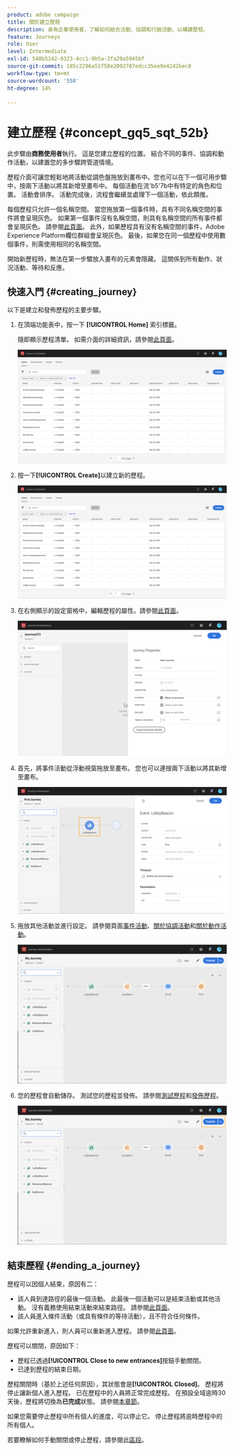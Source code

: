```yaml
---
product: adobe campaign
title: 關於建立歷程
description: 身為企業使用者，了解如何結合活動、協調和行銷活動，以構建歷程。
feature: Journeys
role: User
level: Intermediate
exl-id: 540b5142-9323-4cc1-9b5a-3fa20a5945bf
source-git-commit: 185c2296a51f58e2092787edcc35ee9e4242bec8
workflow-type: tm+mt
source-wordcount: '558'
ht-degree: 14%

---
```


# 建立歷程 {#concept_gq5_sqt_52b}

此步驟由&#x200B;**商務使用者**&#x200B;執行。 這是您建立歷程的位置。 結合不同的事件、協調和動作活動，以建置您的多步驟跨管道情境。

歷程介面可讓您輕鬆地將活動從調色盤拖放到畫布中。您也可以在下一個可用步驟中，按兩下活動以將其新增至畫布中。 每個活動在流&#39;b5&#39;7b中有特定的角色和位置。 活動會排序。 活動完成後，流程會繼續並處理下一個活動，依此類推。

每個歷程只允許一個名稱空間。 當您拖放第一個事件時，具有不同名稱空間的事件將會呈現灰色。 如果第一個事件沒有名稱空間，則具有名稱空間的所有事件都會呈現灰色。 請參閱[此頁面](../event/selecting-the-namespace.md)。 此外，如果歷程具有沒有名稱空間的事件，Adobe Experience Platform欄位群組會呈現灰色。 最後，如果您在同一個歷程中使用數個事件，則需使用相同的名稱空間。

開始新歷程時，無法在第一步驟放入畫布的元素會隱藏。 這關係到所有動作、狀況活動、等待和反應。

## 快速入門 {#creating_journey}

以下是建立和發佈歷程的主要步驟。

1. 在頂端功能表中，按一下 **[!UICONTROL Home]** 索引標籤。

   隨即顯示歷程清單。 如需介面的詳細資訊，請參閱[此頁面](../building-journeys/using-the-journey-designer.md)。

   ![](../assets/journey30.png)

1. 按一下&#x200B;**[!UICONTROL Create]**&#x200B;以建立新的歷程。

   ![](../assets/journey31.png)

1. 在右側顯示的設定窗格中，編輯歷程的屬性。請參閱[此頁面](../building-journeys/changing-properties.md)。

   ![](../assets/journey32.png)

1. 首先，將事件活動從浮動視窗拖放至畫布。 您也可以連按兩下活動以將其新增至畫布。

   ![](../assets/journey33.png)

1. 拖放其他活動並進行設定。 請參閱頁面[事件活動](../building-journeys/event-activities.md)、[關於協調活動](../building-journeys/about-orchestration-activities.md)和[關於動作活動](../building-journeys/about-action-activities.md)。

   ![](../assets/journey34.png)

1. 您的歷程會自動儲存。 測試您的歷程並發佈。 請參閱[測試歷程](../building-journeys/testing-the-journey.md)和[發佈歷程](../building-journeys/publishing-the-journey.md)。

   ![](../assets/journey36.png)

## 結束歷程 {#ending_a_journey}

歷程可以因個人結束，原因有二：

* 該人員到達路徑的最後一個活動。 此最後一個活動可以是結束活動或其他活動。 沒有義務使用結束活動來結束路徑。 請參閱[此頁面](../building-journeys/end-activity.md)。
* 該人員進入條件活動（或具有條件的等待活動），且不符合任何條件。

如果允許重新進入，則人員可以重新進入歷程。 請參閱[此頁面](../building-journeys/changing-properties.md)。

歷程可以關閉，原因如下：

* 歷程已透過&#x200B;**[!UICONTROL Close to new entrances]**&#x200B;按鈕手動關閉。
* 已達到歷程的結束日期。

歷程關閉時（基於上述任何原因），其狀態會是&#x200B;**[!UICONTROL Closed]**。 歷程將停止讓新個人進入歷程。 已在歷程中的人員將正常完成歷程。 在預設全域逾時30天後，歷程將切換為&#x200B;**已完成**&#x200B;狀態。 請參閱[本章節](../building-journeys/changing-properties.md#entrance)。

如果您需要停止歷程中所有個人的進度，可以停止它。 停止歷程將逾時歷程中的所有個人。

若要瞭解如何手動關閉或停止歷程，請參閱此[區段](../building-journeys/terminating-a-journey.md)。
